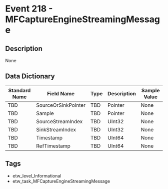 # Event 218 - MFCaptureEngineStreamingMessage

## Description
None

## Data Dictionary
|Standard Name|Field Name|Type|Description|Sample Value|
|---|---|---|---|---|
|TBD|SourceOrSinkPointer|TBD|Pointer|None|None|
|TBD|Sample|TBD|Pointer|None|None|
|TBD|SourceStreamIndex|TBD|UInt32|None|None|
|TBD|SinkStreamIndex|TBD|UInt32|None|None|
|TBD|Timestamp|TBD|UInt64|None|None|
|TBD|RefTimestamp|TBD|UInt64|None|None|

## Tags
* etw_level_Informational
* etw_task_MFCaptureEngineStreamingMessage